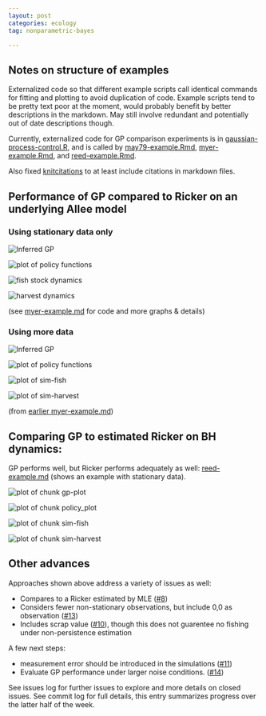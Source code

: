 ```yaml
---
layout: post
categories: ecology
tag: nonparametric-bayes

---
```



## Notes on structure of examples

Externalized code so that different example scripts call identical commands for fitting and plotting to avoid duplication of code. Example scripts tend to be pretty text poor at the moment, would probably benefit by better descriptions in the markdown. May still involve redundant and potentially out of date descriptions though. 

Currently, externalized code for GP comparison experiments is in [gaussian-process-control.R](https://github.com/cboettig/nonparametric-bayes/blob/526b54b09e23f550198863741bce9e9cb52e9325/inst/examples/gaussian-process-control.R), and is called by [may79-example.Rmd](https://github.com/cboettig/nonparametric-bayes/blob/cac79bcc42433a6b8720d5d4c5824c57a850a56c/inst/examples/may79-example.Rmd), [myer-example.Rmd](https://github.com/cboettig/nonparametric-bayes/blob/cac79bcc42433a6b8720d5d4c5824c57a850a56c/inst/examples/myer-example.Rmd), and [reed-example.Rmd](https://github.com/cboettig/nonparametric-bayes/blob/cac79bcc42433a6b8720d5d4c5824c57a850a56c/inst/examples/reed-example.Rmd). 


Also fixed [knitcitations](https://github.com/cboettig/knitcitations) to at least include citations in markdown files. 


## Performance of GP compared to Ricker on an underlying Allee model


### Using stationary data only 


![Inferred GP](/2012/assets/figures/2012-12-15-f42127cba3-gp-plot.png) 

![plot of policy functions](/2012/assets/figures/2012-12-15-f42127cba3-policy_plot.png) 

![fish stock dynamics](/2012/assets/figures/2012-12-15-f42127cba3-sim-fish.png) 

![harvest dynamics](/2012/assets/figures/2012-12-15-f42127cba3-sim-harvest.png) 

(see [myer-example.md](https://github.com/cboettig/nonparametric-bayes/blob/a3aad15b159aae10264e39ccf3cbe0cdb8aec279/inst/examples/myer-example.md) for code and more graphs & details)

### Using more data 


![Inferred GP](/2012/assets/figures/2012-12-15-003da6e98e-gp-plot.png) 

![plot of policy functions](/2012/assets/figures/2012-12-15-003da6e98e-policy_plot.png) 

![plot of sim-fish](/2012/assets/figures/2012-12-15-003da6e98e-sim-fish.png) 

![plot of sim-harvest](/2012/assets/figures/2012-12-15-003da6e98e-sim-harvest.png) 

(from [earlier myer-example.md](https://github.com/cboettig/nonparametric-bayes/blob/a1bc09a4a7a2edabbd63916416db6b095d1ead6b/inst/examples/myer-example.md))

## Comparing GP to estimated Ricker on BH dynamics: 

GP performs well, but Ricker performs adequately as well: [reed-example.md](https://github.com/cboettig/nonparametric-bayes/blob/cac79bcc42433a6b8720d5d4c5824c57a850a56c/inst/examples/reed-example.md) (shows an example with stationary data). 

![plot of chunk gp-plot](/2012/assets/figures/2012-12-15-8b057f1f24-gp-plot.png) 

![plot of chunk policy_plot](/2012/assets/figures/2012-12-15-8b057f1f24-policy_plot.png) 

![plot of chunk sim-fish](/2012/assets/figures/2012-12-15-8b057f1f24-sim-fish.png) 

![plot of chunk sim-harvest](/2012/assets/figures/2012-12-15-8b057f1f24-sim-harvest.png) 


## Other advances

Approaches shown above address a variety of issues as well:

* Compares to a Ricker estimated by MLE ([#8](https://github.com/cboettig/nonparametric-bayes/issues/8))
* Considers fewer non-stationary observations, but include 0,0 as observation ([#13](https://github.com/cboettig/nonparametric-bayes/issues/13))
* Includes scrap value ([#10](https://github.com/cboettig/nonparametric-bayes/issues/10)), though this does not guarentee no fishing under non-persistence estimation

A few next steps:

* measurement error should be introduced in the simulations ([#11](https://github.com/cboettig/nonparametric-bayes/issues/11))
* Evaluate GP performance under larger noise conditions. ([#14](https://github.com/cboettig/nonparametric-bayes/issues/14))

See issues log for further issues to explore and more details on closed issues. See commit log for full details, this entry summarizes progress over the latter half of the week. 



